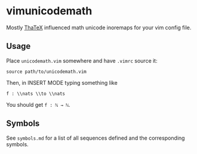 # vimunicodemath

Mostly [ThaTeX] influenced math unicode inoremaps for your vim config file.

[ThaTeX]: https://github.com/tsouanas/thatex

## Usage

Place `unicodemath.vim` somewhere and have `.vimrc` source it:
```
source path/to/unicodemath.vim
```

Then, in INSERT MODE typing something like
```
f : \\nats \\to \\nats
```
You should get `f : ℕ → ℕ`.

## Symbols

See `symbols.md` for a list of all sequences defined and the corresponding symbols.

